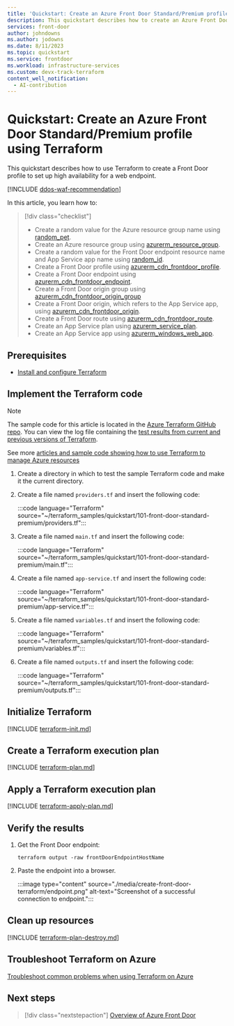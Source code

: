 ```yaml
---
title: 'Quickstart: Create an Azure Front Door Standard/Premium profile using Terraform'
description: This quickstart describes how to create an Azure Front Door Standard/Premium using Terraform.
services: front-door
author: johndowns
ms.author: jodowns
ms.date: 8/11/2023
ms.topic: quickstart
ms.service: frontdoor
ms.workload: infrastructure-services
ms.custom: devx-track-terraform
content_well_notification: 
  - AI-contribution
---
```


# Quickstart: Create an Azure Front Door Standard/Premium profile using Terraform

This quickstart describes how to use Terraform to create a Front Door profile to set up high availability for a web endpoint.

[!INCLUDE [ddos-waf-recommendation](../../includes/ddos-waf-recommendation.md)]

In this article, you learn how to:

> [!div class="checklist"]
> * Create a random value for the Azure resource group name using [random_pet](https://registry.terraform.io/providers/hashicorp/random/latest/docs/resources/pet).
> * Create an Azure resource group using [azurerm_resource_group](https://registry.terraform.io/providers/hashicorp/azurerm/latest/docs/resources/resource_group).
> * Create a random value for the Front Door endpoint resource name and App Service app name using [random_id](https://registry.terraform.io/providers/hashicorp/random/latest/docs/resources/id).
> * Create a Front Door profile using [azurerm_cdn_frontdoor_profile](https://registry.terraform.io/providers/hashicorp/azurerm/latest/docs/resources/cdn_frontdoor_profile).
> * Create a Front Door endpoint using [azurerm_cdn_frontdoor_endpoint](https://registry.terraform.io/providers/hashicorp/azurerm/latest/docs/resources/cdn_frontdoor_endpoint).
> * Create a Front Door origin group using [azurerm_cdn_frontdoor_origin_group](https://registry.terraform.io/providers/hashicorp/azurerm/latest/docs/resources/cdn_frontdoor_origin_group)
> * Create a Front Door origin, which refers to the App Service app, using [azurerm_cdn_frontdoor_origin](https://registry.terraform.io/providers/hashicorp/azurerm/latest/docs/resources/cdn_frontdoor_origin).
> * Create a Front Door route using [azurerm_cdn_frontdoor_route](https://registry.terraform.io/providers/hashicorp/azurerm/latest/docs/resources/cdn_frontdoor_route).
> * Create an App Service plan using [azurerm_service_plan](https://registry.terraform.io/providers/hashicorp/azurerm/latest/docs/resources/service_plan).
> * Create an App Service app using [azurerm_windows_web_app](https://registry.terraform.io/providers/hashicorp/azurerm/latest/docs/resources/windows_web_app).

## Prerequisites

- [Install and configure Terraform](/azure/developer/terraform/quickstart-configure)

## Implement the Terraform code

> [!NOTE]
> The sample code for this article is located in the [Azure Terraform GitHub repo](https://github.com/Azure/terraform/tree/master/quickstart/101-front-door-standard-premium). You can view the log file containing the [test results from current and previous versions of Terraform](https://github.com/Azure/terraform/tree/master/quickstart/101-front-door-standard-premium/TestRecord.md).
>
> See more [articles and sample code showing how to use Terraform to manage Azure resources](/azure/terraform)

1. Create a directory in which to test the sample Terraform code and make it the current directory.

1. Create a file named `providers.tf` and insert the following code:

    :::code language="Terraform" source="~/terraform_samples/quickstart/101-front-door-standard-premium/providers.tf":::

1. Create a file named `main.tf` and insert the following code:

    :::code language="Terraform" source="~/terraform_samples/quickstart/101-front-door-standard-premium/main.tf":::

1. Create a file named `app-service.tf` and insert the following code:

    :::code language="Terraform" source="~/terraform_samples/quickstart/101-front-door-standard-premium/app-service.tf":::

1. Create a file named `variables.tf` and insert the following code:

    :::code language="Terraform" source="~/terraform_samples/quickstart/101-front-door-standard-premium/variables.tf":::

1. Create a file named `outputs.tf` and insert the following code:

    :::code language="Terraform" source="~/terraform_samples/quickstart/101-front-door-standard-premium/outputs.tf":::

## Initialize Terraform

[!INCLUDE [terraform-init.md](~/azure-dev-docs-pr/articles/terraform/includes/terraform-init.md)]

## Create a Terraform execution plan

[!INCLUDE [terraform-plan.md](~/azure-dev-docs-pr/articles/terraform/includes/terraform-plan.md)]

## Apply a Terraform execution plan

[!INCLUDE [terraform-apply-plan.md](~/azure-dev-docs-pr/articles/terraform/includes/terraform-apply-plan.md)]

## Verify the results

1. Get the Front Door endpoint:

    ```console
    terraform output -raw frontDoorEndpointHostName
    ```

1. Paste the endpoint into a browser.

    :::image type="content" source="./media/create-front-door-terraform/endpoint.png" alt-text="Screenshot of a successful connection to endpoint.":::

## Clean up resources

[!INCLUDE [terraform-plan-destroy.md](~/azure-dev-docs-pr/articles/terraform/includes/terraform-plan-destroy.md)]

## Troubleshoot Terraform on Azure

[Troubleshoot common problems when using Terraform on Azure](/azure/developer/terraform/troubleshoot)

## Next steps

> [!div class="nextstepaction"] 
> [Overview of Azure Front Door](front-door-overview.md)
